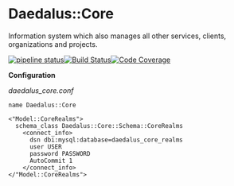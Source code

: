 # Daedalus::Core
Information system which also manages all other services, clients, organizations and projects.

[![pipeline status](https://git.daedalus-project.io/daedalusproject/Daedalus-Core/badges/master/pipeline.svg)](https://git.daedalus-project.io/daedalusproject/Daedalus-Core/commits/master)[![Build Status](https://travis-ci.org/daedalusproject/Daedalus-Core.svg?branch=master)](https://travis-ci.org/daedalusproject/Daedalus-Core)[![Code Coverage](https://codecov.io/gh/daedalusproject/Daedalus-Core/branch/master/graph/badge.svg)](https://codecov.io/gh/daedalusproject/Daedalus-Core)

**Configuration**

*daedalus_core.conf*
```
name Daedalus::Core

<"Model::CoreRealms">
  schema_class Daedalus::Core::Schema::CoreRealms
    <connect_info>
      dsn dbi:mysql:database=daedalus_core_realms
      user USER
      password PASSWORD
      AutoCommit 1
    </connect_info>
</"Model::CoreRealms">
```
